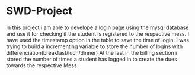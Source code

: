 # SWD-Project

In this project i am able to develope a login page using the mysql database and use it for checking if the student is registered to the respective mess.
I have used the timestamp option in the table to save the time of login.
I was trying to build a incrementing variable to store the number of logins
with differenciation(breakfast/luch/dinner)
At the last in the billing section i stored the number of times a student has logged in to create the dues towards the respective Mess
